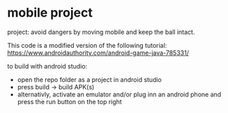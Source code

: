 # mobile project
project: avoid dangers by moving mobile and keep the ball intact.


This code is a modified version of the following tutorial:
https://www.androidauthority.com/android-game-java-785331/

to build with android studio:
- open the repo folder as a project in android studio
- press build -> build APK(s)
- alternativly, activate an emulator and/or plug inn an android phone and press the run button on the top right
